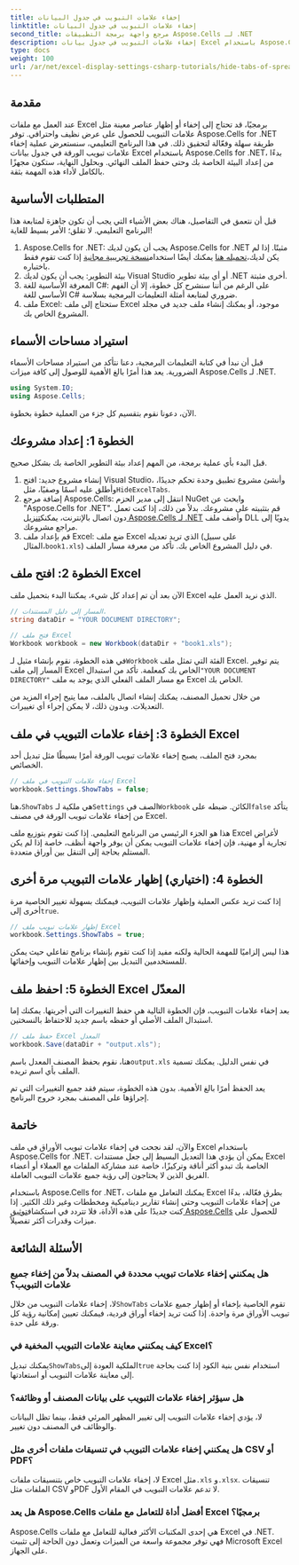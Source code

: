 ```yaml
---
title: إخفاء علامات التبويب في جدول البيانات
linktitle: إخفاء علامات التبويب في جدول البيانات
second_title: مرجع واجهة برمجة التطبيقات Aspose.Cells لـ .NET
description: إخفاء علامات التبويب في جدول بيانات Excel باستخدام Aspose.Cells لـ .NET. تعرف على كيفية إخفاء علامات تبويب الأوراق وإظهارها برمجيًا في بضع خطوات بسيطة.
type: docs
weight: 100
url: /ar/net/excel-display-settings-csharp-tutorials/hide-tabs-of-spreadsheet/
---
```

## مقدمة

عند العمل مع ملفات Excel برمجيًا، قد تحتاج إلى إخفاء أو إظهار عناصر معينة مثل علامات التبويب للحصول على عرض نظيف واحترافي. توفر Aspose.Cells for .NET طريقة سهلة وفعّالة لتحقيق ذلك. في هذا البرنامج التعليمي، سنستعرض عملية إخفاء علامات تبويب الورقة في جدول بيانات Excel باستخدام Aspose.Cells for .NET، بدءًا من إعداد البيئة الخاصة بك وحتى حفظ الملف النهائي. وبحلول النهاية، ستكون مجهزًا بالكامل لأداء هذه المهمة بثقة.

## المتطلبات الأساسية

قبل أن نتعمق في التفاصيل، هناك بعض الأشياء التي يجب أن تكون جاهزة لمتابعة هذا البرنامج التعليمي. لا تقلق؛ الأمر بسيط للغاية!

1.  Aspose.Cells for .NET: يجب أن يكون لديك Aspose.Cells for .NET مثبتًا. إذا لم يكن لديك،[تحميله هنا](https://releases.aspose.com/cells/net/) يمكنك أيضًا استخدام[نسخة تجريبية مجانية](https://releases.aspose.com/) إذا كنت تقوم فقط باختباره.
2. بيئة التطوير: يجب أن يكون لديك Visual Studio أو أي بيئة تطوير .NET أخرى مثبتة.
3. المعرفة الأساسية للغة C#: على الرغم من أننا سنشرح كل خطوة، إلا أن الفهم الأساسي للغة C# ضروري لمتابعة أمثلة التعليمات البرمجية بسلاسة.
4. ملف Excel: ستحتاج إلى ملف Excel موجود، أو يمكنك إنشاء ملف جديد في مجلد المشروع الخاص بك.

## استيراد مساحات الأسماء

قبل أن نبدأ في كتابة التعليمات البرمجية، دعنا نتأكد من استيراد مساحات الأسماء الضرورية. يعد هذا أمرًا بالغ الأهمية للوصول إلى كافة ميزات Aspose.Cells لـ .NET.

```csharp
using System.IO;
using Aspose.Cells;
```

الآن، دعونا نقوم بتقسيم كل جزء من العملية خطوة بخطوة.

## الخطوة 1: إعداد مشروعك

قبل البدء بأي عملية برمجة، من المهم إعداد بيئة التطوير الخاصة بك بشكل صحيح.

1.  إنشاء مشروع جديد: افتح Visual Studio، وأنشئ مشروع تطبيق وحدة تحكم جديدًا، وأطلق عليه اسمًا وصفيًا، مثل`HideExcelTabs`.
2. إضافة مرجع Aspose.Cells: انتقل إلى مدير الحزم NuGet وابحث عن "Aspose.Cells for .NET". قم بتثبيته على مشروعك.
 بدلاً من ذلك، إذا كنت تعمل دون اتصال بالإنترنت، يمكنك[تنزيل Aspose.Cells لـ .NET](https://releases.aspose.com/cells/net/) وأضف ملف DLL يدويًا إلى مراجع مشروعك.
3. قم بإعداد ملف Excel: ضع ملف Excel الذي تريد تعديله (على سبيل المثال،`book1.xls`) في دليل المشروع الخاص بك. تأكد من معرفة مسار الملف.

## الخطوة 2: افتح ملف Excel

الآن بعد أن تم إعداد كل شيء، يمكننا البدء بتحميل ملف Excel الذي نريد العمل عليه.

```csharp
// المسار إلى دليل المستندات.
string dataDir = "YOUR DOCUMENT DIRECTORY";

// فتح ملف Excel
Workbook workbook = new Workbook(dataDir + "book1.xls");
```

 في هذه الخطوة، نقوم بإنشاء مثيل لـ`Workbook` الفئة التي تمثل ملف Excel. يتم توفير المسار إلى ملف Excel الخاص بك كمعلمة. تأكد من استبدال`"YOUR DOCUMENT DIRECTORY"` مع مسار الملف الفعلي الذي يوجد به ملف Excel الخاص بك.

من خلال تحميل المصنف، يمكنك إنشاء اتصال بالملف، مما يتيح إجراء المزيد من التعديلات. وبدون ذلك، لا يمكن إجراء أي تغييرات.

## الخطوة 3: إخفاء علامات التبويب في ملف Excel

بمجرد فتح الملف، يصبح إخفاء علامات تبويب الورقة أمرًا بسيطًا مثل تبديل أحد الخصائص.

```csharp
// إخفاء علامات التبويب في ملف Excel
workbook.Settings.ShowTabs = false;
```

 هنا،`ShowTabs` هي ملكية لـ`Settings` الصف في`Workbook` الكائن. ضبطه على`false` يتأكد من إخفاء علامات تبويب الورقة في مصنف Excel.

هذا هو الجزء الرئيسي من البرنامج التعليمي. إذا كنت تقوم بتوزيع ملف Excel لأغراض تجارية أو مهنية، فإن إخفاء علامات التبويب يمكن أن يوفر واجهة أنظف، خاصة إذا لم يكن المستلم بحاجة إلى التنقل بين أوراق متعددة.

## الخطوة 4: (اختياري) إظهار علامات التبويب مرة أخرى

 إذا كنت تريد عكس العملية وإظهار علامات التبويب، فيمكنك بسهولة تغيير الخاصية مرة أخرى إلى`true`.

```csharp
// إظهار علامات تبويب ملف Excel
workbook.Settings.ShowTabs = true;
```

هذا ليس إلزاميًا للمهمة الحالية ولكنه مفيد إذا كنت تقوم بإنشاء برنامج تفاعلي حيث يمكن للمستخدمين التبديل بين إظهار علامات التبويب وإخفائها.

## الخطوة 5: احفظ ملف Excel المعدّل

بعد إخفاء علامات التبويب، فإن الخطوة التالية هي حفظ التغييرات التي أجريتها. يمكنك إما استبدال الملف الأصلي أو حفظه باسم جديد للاحتفاظ بالنسختين.

```csharp
// حفظ ملف Excel المعدل
workbook.Save(dataDir + "output.xls");
```

 هنا، نقوم بحفظ المصنف المعدل باسم`output.xls` في نفس الدليل. يمكنك تسمية الملف بأي اسم تريده.

يعد الحفظ أمرًا بالغ الأهمية. بدون هذه الخطوة، سيتم فقد جميع التغييرات التي تم إجراؤها على المصنف بمجرد خروج البرنامج.

## خاتمة

والآن، لقد نجحت في إخفاء علامات تبويب الأوراق في ملف Excel باستخدام Aspose.Cells for .NET. يمكن أن يؤدي هذا التعديل البسيط إلى جعل مستندات Excel الخاصة بك تبدو أكثر أناقة وتركيزًا، خاصة عند مشاركة الملفات مع العملاء أو أعضاء الفريق الذين لا يحتاجون إلى رؤية جميع علامات التبويب العاملة.

 باستخدام Aspose.Cells for .NET، يمكنك التعامل مع ملفات Excel بطرق فعّالة، بدءًا من إخفاء علامات التبويب وحتى إنشاء تقارير ديناميكية ومخططات وغير ذلك الكثير. إذا كنت جديدًا على هذه الأداة، فلا تتردد في استكشاف[توثيق Aspose.Cells](https://reference.aspose.com/cells/net/) للحصول على ميزات وقدرات أكثر تفصيلاً.

## الأسئلة الشائعة

### هل يمكنني إخفاء علامات تبويب محددة في المصنف بدلاً من إخفاء جميع علامات التبويب؟  
 لا، إخفاء علامات التبويب من خلال`ShowTabs` تقوم الخاصية بإخفاء أو إظهار جميع علامات تبويب الأوراق مرة واحدة. إذا كنت تريد إخفاء أوراق فردية، فيمكنك تعيين إمكانية رؤية كل ورقة على حدة.

### كيف يمكنني معاينة علامات التبويب المخفية في Excel؟  
 يمكنك تبديل`ShowTabs`الملكية العودة إلى`true` استخدام نفس بنية الكود إذا كنت بحاجة إلى معاينة علامات التبويب أو استعادتها.

### هل سيؤثر إخفاء علامات التبويب على بيانات المصنف أو وظائفه؟  
لا، يؤدي إخفاء علامات التبويب إلى تغيير المظهر المرئي فقط، بينما تظل البيانات والوظائف في المصنف دون تغيير.

### هل يمكنني إخفاء علامات التبويب في تنسيقات ملفات أخرى مثل CSV أو PDF؟  
 لا، إخفاء علامات التبويب خاص بتنسيقات ملفات Excel مثل`.xls` و`.xlsx`. تنسيقات الملفات مثل CSV وPDF لا تدعم علامات التبويب في المقام الأول.

### هل يعد Aspose.Cells أفضل أداة للتعامل مع ملفات Excel برمجيًا؟  
Aspose.Cells هي إحدى المكتبات الأكثر فعالية للتعامل مع ملفات Excel في .NET. فهي توفر مجموعة واسعة من الميزات وتعمل دون الحاجة إلى تثبيت Microsoft Excel على الجهاز.